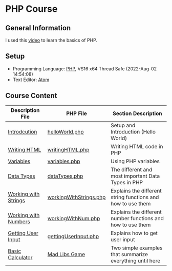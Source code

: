 # PHP Course #

## General Information ##
I used this [video](https://www.youtube.com/watch?v=OK_JCtrrv-c) to learn the basics of PHP.

## Setup ##
- Programming Language: [PHP](https://windows.php.net/download#php-8.1), VS16 x64 Thread Safe (2022-Aug-02 14:54:08)
- Text Editor: [Atom](https://atom.io/)

## Course Content ##
| Description File | PHP File | Section Description |
| ----------- | ----------- | ----------- |
| [Introdcution](https://github.com/dastal/Tutorials/tree/main/php_Course/documents/introduction.md) | [helloWorld.php](https://github.com/dastal/Tutorials/tree/main/php_Course/www/helloWorld.php) | Setup and Introduction (Hello World) |
| [Writing HTML](https://github.com/dastal/Tutorials/tree/main/php_Course/documents/writingHTML.md) | [writingHTML.php](https://github.com/dastal/Tutorials/tree/main/php_Course/www/writingHTML.php) | Writing HTML code in PHP |
| [Variables](https://github.com/dastal/Tutorials/tree/main/php_Course/documents/variables.md) | [variables.php](https://github.com/dastal/Tutorials/tree/main/php_Course/www/variables.php) | Using PHP variables |
| [Data Types](https://github.com/dastal/Tutorials/tree/main/php_Course/documents/dataTypes.md) | [dataTypes.php](https://github.com/dastal/Tutorials/tree/main/php_Course/www/dataTypes.php) | The different and most important Data Types in PHP |
| [Working with Strings](https://github.com/dastal/Tutorials/tree/main/php_Course/documents/workingWithStrings.md) | [workingWithStrings.php](https://github.com/dastal/Tutorials/tree/main/php_Course/www/workingWithStrings.php) | Explains the different string functions and how to use them |
| [Working with Numbers](https://github.com/dastal/Tutorials/tree/main/php_Course/documents/workingWithNum.md) | [workingWithNum.php](https://github.com/dastal/Tutorials/tree/main/php_Course/www/workingWithSNumbers.php) | Explains the different number functions and how to use them |
| [Getting User Input](https://github.com/dastal/Tutorials/tree/main/php_Course/documents/gettingUserInput.md) | [gettingUserInput.php](https://github.com/dastal/Tutorials/tree/main/php_Course/www/gettingUserInput.php) | Explains how to get user input |
| [Basic Calculator](https://github.com/dastal/Tutorials/tree/main/php_Course/www/basicCalculator.php) | [Mad Libs Game](https://github.com/dastal/Tutorials/tree/main/php_Course/www/madLibs.php) | Two simple examples that summarize everything until here |
